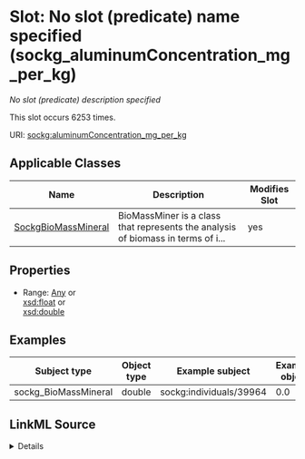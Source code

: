 

# Slot: No slot (predicate) name specified (sockg_aluminumConcentration_mg_per_kg)


_No slot (predicate) description specified_






This slot occurs 6253 times.


URI: [sockg:aluminumConcentration_mg_per_kg](https://idir.uta.edu/sockg-ontology/docs/aluminumConcentration_mg_per_kg)



<!-- no inheritance hierarchy -->





## Applicable Classes

| Name | Description | Modifies Slot |
| --- | --- | --- |
| [SockgBioMassMineral](../classes/SockgBioMassMineral.md) | BioMassMiner is a class that represents the analysis of biomass in terms of i... |  yes  |







## Properties

* Range: [Any](../classes/Any.md)&nbsp;or&nbsp;<br />[xsd:float](http://www.w3.org/2001/XMLSchema#float)&nbsp;or&nbsp;<br />[xsd:double](http://www.w3.org/2001/XMLSchema#double)






## Examples

| Subject type | Object type | Example subject | Example object | Occurrences |
| --- | --- | --- | --- | --- |
| sockg_BioMassMineral | double | sockg:individuals/39964 | 0.0 | 6253 |




## LinkML Source

<details>

```yaml
name: sockg_aluminumConcentration_mg_per_kg
annotations:
  count:
    tag: count
    value: 6253
description: No slot (predicate) description specified
title: No slot (predicate) name specified
examples:
- object:
    example_object: '0.0'
    example_object_type: double
    example_predicate: sockg:aluminumConcentration_mg_per_kg
    example_subject: sockg:individuals/39964
    example_subject_type: sockg_BioMassMineral
from_schema: soc-kg
rank: 1000
domain: sockg_BioMassMineral
slot_uri: sockg:aluminumConcentration_mg_per_kg
alias: sockg_aluminumConcentration_mg_per_kg
domain_of:
- sockg_BioMassMineral
range: Any
any_of:
- range: float
- range: double

```
</details>